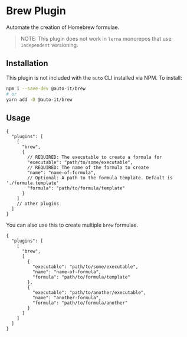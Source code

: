 # Brew Plugin

Automate the creation of Homebrew formulae.

> NOTE: This plugin does not work in `lerna` monorepos that use `independent` versioning.

## Installation

This plugin is not included with the `auto` CLI installed via NPM. To install:

```sh
npm i --save-dev @auto-it/brew
# or
yarn add -D @auto-it/brew
```

## Usage

```jsonc
{
  "plugins": [
    [
      "brew",
      {
        // REQUIRED: The executable to create a formula for
        "executable": "path/to/some/executable",
        // REQUIRED: The name of the formula to create
        "name": "name-of-formula",
        // Optional: A path to the formula template. Default is './formula.template'
        "formula": "path/to/formula/template"
      }
    ]
    // other plugins
  ]
}
```

You can also use this to create multiple `brew` formulae.

```jsonc
{
  "plugins": [
    [
      "brew",
      [
        {
          "executable": "path/to/some/executable",
          "name": "name-of-formula",
          "formula": "path/to/formula/template"
        },
        {
          "executable": "path/to/another/executable",
          "name": "another-formula",
          "formula": "path/to/formula/another"
        }
      ]
    ]
  ]
}
```
